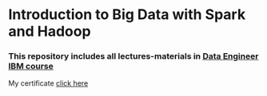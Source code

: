 # Introduction to Big Data with Spark and Hadoop
### This repository includes all lectures-materials in [Data Engineer IBM course](https://www.coursera.org/professional-certificates/ibm-data-engineer)

My certificate [click here](https://coursera.org/share/853aa6cb5d1e14f13ac2a4b676358265)
